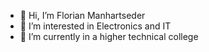 - 👋 Hi, I’m Florian Manhartseder
- 👀 I’m interested in Electronics and IT
- 🌱 I’m currently in a higher technical college

<!---
CyArks/CyArks is a ✨ special ✨ repository because its `README.md` (this file) appears on your GitHub profile.
You can click the Preview link to take a look at your changes.
--->
